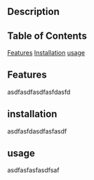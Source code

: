 # <Project Title>

## Description
<text>

## Table of Contents
[Features](#Features)
[Installation](#installation)
[usage](#usage)










## Features
asdfasdfasdfasfdasfd










## installation
asdfasfdasdfasfasdf











## usage
asdfasfasfasdfsaf
